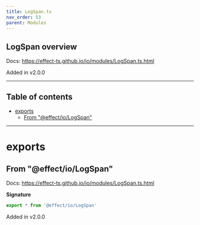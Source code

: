 ```yaml
---
title: LogSpan.ts
nav_order: 53
parent: Modules
---
```


## LogSpan overview

Docs: https://effect-ts.github.io/io/modules/LogSpan.ts.html

Added in v2.0.0

---

<h2 class="text-delta">Table of contents</h2>

- [exports](#exports)
  - [From "@effect/io/LogSpan"](#from-effectiologspan)

---

# exports

## From "@effect/io/LogSpan"

Docs: https://effect-ts.github.io/io/modules/LogSpan.ts.html

**Signature**

```ts
export * from '@effect/io/LogSpan'
```

Added in v2.0.0
